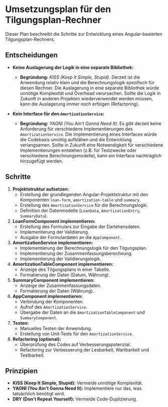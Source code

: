 # Umsetzungsplan für den Tilgungsplan-Rechner

Dieser Plan beschreibt die Schritte zur Entwicklung eines Angular-basierten Tilgungsplan-Rechners.

## Entscheidungen

*   **Keine Auslagerung der Logik in eine separate Bibliothek:**

    *   **Begründung:** *KISS (Keep It Simple, Stupid)*. Derzeit ist die Anwendung relativ klein und die Berechnungslogik spezifisch für diesen Rechner. Die Auslagerung in eine separate Bibliothek würde unnötige Komplexität und Overhead verursachen. Sollte die Logik in Zukunft in anderen Projekten wiederverwendet werden müssen, kann die Auslagerung immer noch erfolgen (Refactoring).
*   **Kein Interface für den `AmortizationService`:**

    *   **Begründung:** *YAGNI (You Ain't Gonna Need It)*. Es gibt derzeit keine Anforderung für verschiedene Implementierungen des `AmortizationService`. Die Implementierung eines Interfaces würde die Codebasis unnötig aufblähen und die Entwicklung verlangsamen. Sollte in Zukunft eine Notwendigkeit für verschiedene Implementierungen entstehen (z.B. für Testzwecke oder verschiedene Berechnungsmodelle), kann ein Interface nachträglich hinzugefügt werden.

## Schritte

1.  **Projektstruktur aufsetzen:**
    *   Erstellung der grundlegenden Angular-Projektstruktur mit den Komponenten `loan-form`, `amortization-table` und `summary`.
    *   Erstellung des `AmortizationService` für die Berechnungslogik.
    *   Definition der Datenmodelle (`LoanData`, `AmortizationEntry`, `SummaryData`).
2.  **LoanFormComponent implementieren:**
    *   Erstellung des Formulars zur Eingabe der Darlehensdaten.
    *   Implementierung der Validierung.
    *   Ausgabe der Formulardaten an die `AppComponent`.
3.  **AmortizationService implementieren:**
    *   Implementierung der Berechnungslogik für den Tilgungsplan.
    *   Implementierung der Zusammenfassungsberechnung.
    *   Implementierung der Validierungslogik.
4.  **AmortizationTableComponent implementieren:**
    *   Anzeige des Tilgungsplans in einer Tabelle.
    *   Formatierung der Daten (Datum, Währung).
5.  **SummaryComponent implementieren:**
    *   Anzeige der Zusammenfassungsdaten.
    *   Formatierung der Daten (Währung).
6.  **AppComponent implementieren:**
    *   Verbindung der Komponenten.
    *   Aufruf des `AmortizationService`.
    *   Übergabe der Daten an die `AmortizationTableComponent` und `SummaryComponent`.
7.  **Testen:**
    *   Manuelles Testen der Anwendung.
    *   Erstellung von Unit-Tests für den `AmortizationService`.
8.  **Refactoring (optional):**
    *   Überprüfung des Codes auf Verbesserungspotenzial.
    *   Refactoring zur Verbesserung der Lesbarkeit, Wartbarkeit und Testbarkeit.

## Prinzipien

*   **KISS (Keep It Simple, Stupid):** Vermeide unnötige Komplexität.
*   **YAGNI (You Ain't Gonna Need It):** Implementiere nur das, was tatsächlich benötigt wird.
*   **DRY (Don't Repeat Yourself):** Vermeide Code-Duplizierung.